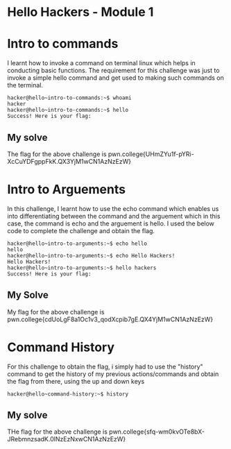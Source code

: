 # Hello Hackers - Module 1

# Intro to commands
I learnt how to invoke a command on terminal linux which helps in conducting basic functions. The requirement for this challenge was just to invoke a simple hello command and get used to making such commands on the terminal.

```
hacker@hello~intro-to-commands:~$ whoami
hacker
hacker@hello~intro-to-commands:~$ hello
Success! Here is your flag:

```
## My solve
The flag for the above challenge is pwn.college{UHmZYu1f-pYRi-XcCuYDFgppFkK.QX3YjM1wCN1AzNzEzW}



# Intro to Arguements
In this challenge, I learnt how to use the echo command which enables us into differentiating between the command and the arguement 
which in this case, the command is echo and the arguement is hello. I used the below code to complete the challenge and obtain the flag.

```
hacker@hello~intro-to-arguments:~$ echo hello
hello
hacker@hello~intro-to-arguments:~$ echo Hello Hackers!
Hello Hackers!
hacker@hello~intro-to-arguments:~$ hello hackers
Success! Here is your flag:

```
## My Solve
My flag for the above challenge is pwn.college{cdUoLgF8a1Oc1v3_qodXcpib7gE.QX4YjM1wCN1AzNzEzW}



# Command History
For this challenge to obtain the flag, i simply had to use the "history" command to get the history of my previous actions/commands and obtain the flag from there, using the up and down keys

```
hacker@hello~command-history:~$ history
```

## My solve
THe flag for the above challenge is pwn.college{sfq-wm0kvOTe8bX-JRebmnzsadK.0lNzEzNxwCN1AzNzEzW}


